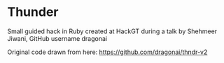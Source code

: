 # Thunder
Small guided hack in Ruby created at HackGT during a talk by Shehmeer Jiwani, GitHub username dragonai

Original code drawn from here: https://github.com/dragonai/thndr-v2
